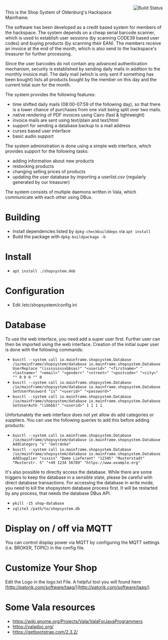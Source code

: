<a href="https://travis-ci.org/ktt-ol/serial-barcode-scanner">
	<img align="right" alt="Build Status" src="https://travis-ci.org/ktt-ol/serial-barcode-scanner.svg?branch=master" />
</a>

This is the Shop System of Oldenburg's Hackspace Mainframe.

The software has been developed as a credit based system for members of the
hackspace. The system depends on a cheap serial barcode scanner, which is used
to establish user sessions (by scanning CODE39 based user codes) and buying
products (by scanning their EAN). The members receive an invoice at the end of
the month, which is also send to the hackspace's treasurer for further processing.

Since the user barcodes do not contain any advanced authentication mechanism,
security is established by sending daily mails in addition to the monthly
invoice mail. The daily mail (which is only sent if something has been bought)
lists all products bought by the member on this day and the current total sum
for the month.

The system provides the following features:
 * time shifted daily mails (08:00-07:59 of the following day), so that there
   is a lower chance of purchases from one visit being split over two mails.
 * native rendering of PDF invoices using Cairo (fast & lightweight)
 * invoice mails are sent using text/plain and text/html
 * support for sending a database backup to a mail address
 * curses based user interface
 * basic audio support

The system administration is done using a simple web interface, which provides
support for the following tasks:
 * adding information about new products
 * restocking products
 * changing selling prices of products
 * updating the user database by importing a userlist.csv
   (regularly generated by our treasurer)

The system consists of multiple daemons written in Vala, which communicate
with each other using DBus.

# Building

 * Install dependencies listed by `dpkg-checkbuilddeps` via `apt install`
 * Build the package with `dpkg-buildpackage -b`

# Install

 * `apt install ./shopsystem.deb`

# Configuration

 * Edit /etc/shopsystem/config.ini

# Database

To use the web interface, you need add a super user first. Further
user can then be imported using the web interface. Creation of the
initial super user is done with the following commands:

 * `busctl --system call io.mainframe.shopsystem.Database /io/mainframe/shopsystem/database io.mainframe.shopsystem.Database UserReplace "(issssssssxbbsas)" "<userid>" "<firstname>" "<lastname>" "<email>" "<gender>" "<street>" "<postcode>" "<city>" "" 0 0 0 "" 0`
 * `busctl --system call io.mainframe.shopsystem.Database /io/mainframe/shopsystem/database io.mainframe.shopsystem.Database SetUserPassword "is" "<userid>" "<password>"`
 * `busctl --system call io.mainframe.shopsystem.Database /io/mainframe/shopsystem/database io.mainframe.shopsystem.Database SetUserAuth "(ibbbb)" "<userid>" 1 1 1 1`

Unfortunately the web interface does not yet allow do add categories
or suppliers. You can use the following queries to add this before
adding products:

 * `busctl --system call io.mainframe.shopsystem.Database /io/mainframe/shopsystem/database io.mainframe.shopsystem.Database AddCategory "s" "Getränke"`
 * `busctl --system call io.mainframe.shopsystem.Database /io/mainframe/shopsystem/database io.mainframe.shopsystem.Database AddSupplier "ssssss" "Demo Lieferant" "12345" "Musterstadt" "Musterstr. 5" "+49 1234 56789" "https://www.example.org"`

It's also possible to directly access the database. While there are
some triggers to keep the database in a sensible state, please be
careful with direct database transactions. For accessing the database
in write mode, you need to kill the shopsystem database process first.
It will be restarted by any process, that needs the database DBus API.

 * `pkill -15 shop-database`
 * `sqlite3 /path/to/shopsystem.db`

# Display on / off via MQTT

You can control display power via MQTT by configuring the MQTT settings (i.e. BROKER, TOPIC) in the config file.

# Customize Your Shop

Edit the Logo in the logo.txt File.
A helpful tool you will found here [http://patorjk.com/software/taag/](http://patorjk.com/software/taag/)

# Some Vala resources

* https://wiki.gnome.org/Projects/Vala/ValaForJavaProgrammers
* https://valadoc.org/
* https://getbootstrap.com/2.3.2/
